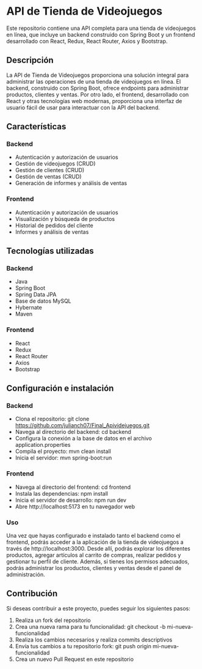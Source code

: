 # API de Tienda de Videojuegos
Este repositorio contiene una API completa para una tienda de videojuegos en línea, que incluye un backend construido con Spring Boot y un frontend desarrollado con React, Redux, React Router, Axios y Bootstrap.
## Descripción
La API de Tienda de Videojuegos proporciona una solución integral para administrar las operaciones de una tienda de videojuegos en línea. El backend, construido con Spring Boot, ofrece endpoints para administrar productos, clientes y ventas. Por otro lado, el frontend, desarrollado con React y otras tecnologías web modernas, proporciona una interfaz de usuario fácil de usar para interactuar con la API del backend.

## Características
### Backend

- Autenticación y autorización de usuarios
- Gestión de videojuegos (CRUD)
- Gestión de clientes (CRUD)
- Gestión de ventas (CRUD)
 - Generación de informes y análisis de ventas

### Frontend

- Autenticación y autorización de usuarios
- Visualización y búsqueda de productos
- Historial de pedidos del cliente
- Informes y análisis de ventas

## Tecnologías utilizadas
### Backend

- Java
- Spring Boot
- Spring Data JPA
- Base de datos MySQL
- Hybernate
- Maven

### Frontend

- React
- Redux
- React Router
- Axios
- Bootstrap

## Configuración e instalación
### Backend

- Clona el repositorio: git clone https://github.com/julianch07/Final_Apividejuegos.git
- Navega al directorio del backend: cd backend
- Configura la conexión a la base de datos en el archivo application.properties
- Compila el proyecto: mvn clean install
- Inicia el servidor: mvn spring-boot:run

### Frontend

- Navega al directorio del frontend: cd frontend
- Instala las dependencias: npm install
- Inicia el servidor de desarrollo: npm run dev 
- Abre http://localhost:5173 en tu navegador web

### Uso
Una vez que hayas configurado e instalado tanto el backend como el frontend, podrás acceder a la aplicación de la tienda de videojuegos a través de http://localhost:3000. Desde allí, podrás explorar los diferentes productos, agregar artículos al carrito de compras, realizar pedidos y gestionar tu perfil de cliente. Además, si tienes los permisos adecuados, podrás administrar los productos, clientes y ventas desde el panel de administración.

## Contribución
Si deseas contribuir a este proyecto, puedes seguir los siguientes pasos:

1. Realiza un fork del repositorio
2. Crea una nueva rama para tu funcionalidad: git checkout -b mi-nueva-funcionalidad
3. Realiza los cambios necesarios y realiza commits descriptivos
4. Envía tus cambios a tu repositorio fork: git push origin mi-nueva-funcionalidad
5. Crea un nuevo Pull Request en este repositorio
